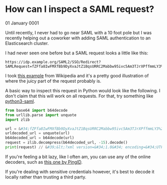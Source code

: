 # How can I inspect a SAML request?
01 January 0001

Until recently, I never had to go near SAML with a 10 foot pole but I was recently helping out a coworker with adding SAML authentication to an Elasticsearch cluster.

I had never seen one before but a SAML request looks a little like this:

```text
https://idp.example.org/SAML2/SSO/Redirect?SAMLRequest=fZFfa8IwFMXfBb9DyXvaJtZ1BqsURRC2Mabbw95ivc5Am3TJrXPffmmLY3%2FA15Pzuyf33On8XJXBCaxTRmeEhTEJQBdmr%2FRbRp63K3pL5rPhYOpkVdYib%2FCon%2BC9AYfDQRB4WDvRvWWksVoY6ZQTWlbgBBZik9%2FfCR7GorYGTWFK8pu6DknnwKL%2FWEetlxmR8sBHbHJDWZqOKGdsRJM0kfQAjCUJ43KX8s78ctnIz%2Blp5xpYa4dSo1fjOKGM03i8jSeCMzGevHa2%2FBK5MNo1FdgN2JMqPLmHc0b6WTmiVbsGoTf5qv66Zq2t60x0wXZ2RKydiCJXh3CWVV1CWJgqanfl0%2Bin8xutxYOvZL18NKUqPlvZR5el%2BVhYkAgZQdsA6fWVsZXE63W2itrTQ2cVaKV2CjSSqL1v9P%2FAXv4C
```

I took [this example](https://en.wikipedia.org/wiki/SAML_2.0) from Wikipedia and it&#39;s a pretty good illustration of where the juicy part of the request probably is.

A basic way to inspect this request in Python would look like the following. I don&#39;t claim that this will work on all requests. For that, try something like [python3-saml](https://github.com/onelogin/python3-saml).

```python
from base64 import b64decode
from urllib.parse import unquote
import zlib

url = &#34;fZFfa8IwFMXfBb9DyXvaJtZ1BqsURRC2Mabbw95ivc5Am3TJrXPffmmLY3%2FA15Pzuyf33On8XJXBCaxTRmeEhTEJQBdmr%2FRbRp63K3pL5rPhYOpkVdYib%2FCon%2BC9AYfDQRB4WDvRvWWksVoY6ZQTWlbgBBZik9%2FfCR7GorYGTWFK8pu6DknnwKL%2FWEetlxmR8sBHbHJDWZqOKGdsRJM0kfQAjCUJ43KX8s78ctnIz%2Blp5xpYa4dSo1fjOKGM03i8jSeCMzGevHa2%2FBK5MNo1FdgN2JMqPLmHc0b6WTmiVbsGoTf5qv66Zq2t60x0wXZ2RKydiCJXh3CWVV1CWJgqanfl0%2Bin8xutxYOvZL18NKUqPlvZR5el%2BVhYkAgZQdsA6fWVsZXE63W2itrTQ2cVaKV2CjSSqL1v9P%2FAXv4C&#34;
urldecoded_url = unquote(url)
b64decoded_url = b64decode(url)
request = zlib.decompress(b64decoded_url, -15).decode()
print(request) // &#39;&lt;?xml version=&#34;1.0&#34; encoding=&#34;UTF-8&#34;?&gt;\r\n&lt;samlp:AuthnRequest\r\n  xmlns:samlp=&#34;urn:oasis:names:tc:SAML:2.0:protocol&#34;\r\n  xmlns:saml=&#34;urn:oasis:names:tc:SAML:2.0:assertion&#34;\r\n  ID=&#34;aaf23196-1773-2113-474a-fe114412ab72&#34;\r\n  Version=&#34;2.0&#34;\r\n  IssueInstant=&#34;2004-12-05T09:21:59Z&#34;\r\n  AssertionConsumerServiceIndex=&#34;0&#34;\r\n  AttributeConsumingServiceIndex=&#34;0&#34;&gt;\r\n  &lt;saml:Issuer&gt;https://sp.example.com/SAML2&lt;/saml:Issuer&gt;\r\n  &lt;samlp:NameIDPolicy\r\n    AllowCreate=&#34;true&#34;\r\n    Format=&#34;urn:oasis:names:tc:SAML:2.0:nameid-format:transient&#34;/&gt;\r\n&lt;/samlp:AuthnRequest&gt;\r\n&#39;
```

If you&#39;re feeling a bit lazy, like I often am, you can use any of the online decoders, such as [this one by PingID](https://developer.pingidentity.com/en/tools/saml-decoder.html).

If you&#39;re dealing with sensitive credentials however, it&#39;s best to decode it locally rather than trusting a third party.


